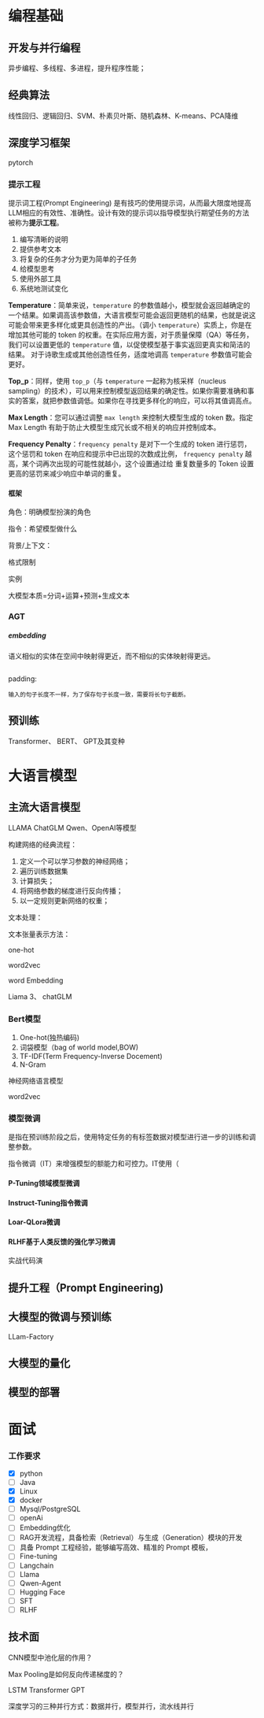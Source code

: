 # 编程基础

## 开发与并行编程

异步编程、多线程、多进程，提升程序性能；

## 经典算法

线性回归、逻辑回归、SVM、朴素贝叶斯、随机森林、K-means、PCA降维

## 深度学习框架

pytorch

### 提示工程

提示词工程(Prompt Engineering) 是有技巧的使用提示词，从而最大限度地提高LLM相应的有效性、准确性。设计有效的提示词以指导模型执行期望任务的方法被称为**提示工程**。

1. 编写清晰的说明
2. 提供参考文本
3. 将复杂的任务才分为更为简单的子任务
4. 给模型思考
5. 使用外部工具
6. 系统地测试变化

**Temperature**：简单来说，`temperature` 的参数值越小，模型就会返回越确定的一个结果。如果调高该参数值，大语言模型可能会返回更随机的结果，也就是说这可能会带来更多样化或更具创造性的产出。（调小 `temperature`）实质上，你是在增加其他可能的 token 的权重。在实际应用方面，对于质量保障（QA）等任务，我们可以设置更低的 `temperature` 值，以促使模型基于事实返回更真实和简洁的结果。 对于诗歌生成或其他创造性任务，适度地调高 `temperature` 参数值可能会更好。

**Top_p**：同样，使用 `top_p`（与 `temperature` 一起称为核采样（nucleus sampling）的技术），可以用来控制模型返回结果的确定性。如果你需要准确和事实的答案，就把参数值调低。如果你在寻找更多样化的响应，可以将其值调高点。

**Max Length**：您可以通过调整 `max length` 来控制大模型生成的 token 数。指定 Max Length 有助于防止大模型生成冗长或不相关的响应并控制成本。

**Frequency Penalty**：`frequency penalty` 是对下一个生成的 token 进行惩罚，这个惩罚和 token 在响应和提示中已出现的次数成比例， `frequency penalty` 越高，某个词再次出现的可能性就越小，这个设置通过给 重复数量多的 Token 设置更高的惩罚来减少响应中单词的重复。

#### 框架

角色：明确模型扮演的角色

指令：希望模型做什么

背景/上下文：

格式限制

实例

大模型本质=分词+运算+预测+生成文本

### AGT

##### embedding

语义相似的实体在空间中映射得更近，而不相似的实体映射得更远。

```

```

padding:

    输入的句子长度不一样，为了保存句子长度一致，需要将长句子截断。

## 预训练

Transformer、 BERT、 GPT及其变种

# 大语言模型

## 主流大语言模型

LLAMA ChatGLM Qwen、OpenAI等模型

构建网络的经典流程：

1. 定义一个可以学习参数的神经网络；
2. 遍历训练数据集
3. 计算损失；
4. 将网络参数的梯度进行反向传播；
5. 以一定规则更新网络的权重；

文本处理：

文本张量表示方法：

one-hot

word2vec

word Embedding

Liama 3、 chatGLM

### Bert模型

1. One-hot(独热编码)
2. 词袋模型（bag of world model,BOW)
3. TF-IDF(Term Frequency-Inverse Docement)
4. N-Gram

神经网络语言模型

word2vec

### 模型微调

是指在预训练阶段之后，使用特定任务的有标签数据对模型进行进一步的训练和调整参数。

指令微调（IT）来增强模型的额能力和可控力。IT使用（

#### P-Tuning领域模型微调

#### Instruct-Tuning指令微调

#### Loar-QLora微调

#### RLHF基于人类反馈的强化学习微调

实战代码演

## 提升工程（Prompt Engineering)

## 大模型的微调与预训练

LLam-Factory

## 大模型的量化

## 模型的部署

# 面试

### 工作要求

- [X] python
- [ ] Java
- [X] Linux
- [X] docker
- [ ] Mysql/PostgreSQL
- [ ] openAi
- [ ] Embedding优化
- [ ] RAG开发流程，具备检索（Retrieval）与生成（Generation）模块的开发
- [ ] 具备 Prompt 工程经验，能够编写高效、精准的 Prompt 模板，
- [ ] Fine-tuning
- [ ] Langchain
- [ ] Llama
- [ ] Qwen-Agent
- [ ] Hugging Face
- [ ] SFT
- [ ] RLHF

## 技术面

CNN模型中池化层的作用？

Max Pooling是如何反向传递梯度的？

LSTM Transformer GPT

深度学习的三种并行方式：数据并行，模型并行，流水线并行
